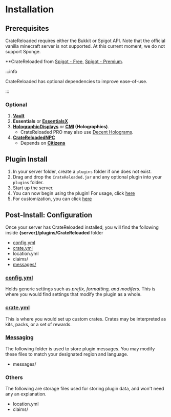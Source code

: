 # Installation

## Prerequisites

CrateReloaded requires either the Bukkit or Spigot API. Note that the official vanilla minecraft server is not supported.
At this current moment, we do not support Sponge.

**CrateReloaded from [Spigot - Free](https://www.spigotmc.org/resources/mystery-crate-crate-reloaded.861/), 
[Spigot - Premium](https://www.spigotmc.org/resources/.3663/).

:::info

CrateReloaded has optional dependencies to improve ease-of-use.

:::

### Optional

1. [**Vault**](https://www.spigotmc.org/resources/vault.34315/)
2. **Essentials** or [**EssentialsX**](https://www.spigotmc.org/resources/essentialsx.9089/)
3. [**HolographicDisplays**](https://dev.bukkit.org/projects/holographic-displays) or **[CMI](https://www.spigotmc.org/resources/cmi-298-commands-insane-kits-portals-essentials-economy-mysql-sqlite-much-more.3742/?__cf_chl_tk=qeciDECk703nM57utNWdyBa5iv5RNYhXFtRjCDqCg7Y-1668999020-0-gaNycGzNDl) (Holographics)**.
   * CrateReloaded PRO may also use [Decent Holograms](https://www.spigotmc.org/resources/decentholograms-1-8-1-19-3-papi-support-no-dependencies.96927/).
4. [**CrateReloadedNPC**](https://www.spigotmc.org/resources/.60992/)
   * Depends on [**Citizens**](https://www.spigotmc.org/resources/citizens.13811/)

## Plugin Install

1. In your server folder, create a `plugins` folder if one does not exist.
2. Drag and drop the `CrateReloaded.jar` and any optional plugin into your `plugins` folder.
3. Start up the server.
4. You can now begin using the plugin! For usage, click [here](first-time-usage)
5. For customization, you can click [here](../config/config.md)

## Post-Install: Configuration

Once your server has CrateReloaded installed, you will find the following inside
**{server}/plugins/CrateReloaded** folder

* [config.yml](../config/config.md)
* [crate.yml](../config/crate.md)
* location.yml
* claims/
* [messages/](../config/translating.md)

### [config.yml](../config/config.md)

Holds generic settings such as *prefix, formatting, and modifers.* This is where you would
find settings that modify the plugin as a whole.

### [crate.yml](../config/crate.md)

This is where you would set up custom crates. Crates may be interpreted as kits, packs, or
a set of rewards.

### [Messaging](../config/translating.md)

The following folder is used to store plugin messages. You may modify these files to match your
designated region and language.

* messages/

### Others

The following are storage files used for storing plugin data, and won't need any an explanation.

* location.yml
* claims/
